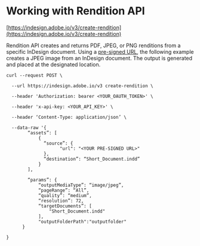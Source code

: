 # Working with Rendition API 
[https://indesign.adobe.io/v3/create-rendition](https://indesign.adobe.io/v3/create-rendition)

Rendition API creates and returns PDF, JPEG, or PNG renditions from a
specific InDesign document. Using a [pre-signed
URL](#pre-signed-urls), the following example creates a JPEG image from an InDesign document. 
The output is generated and placed at the designated location.

```curl
curl --request POST \ 

  --url https://indesign.adobe.io/v3 create-rendition \ 

  --header 'Authorization: bearer <YOUR_OAUTH_TOKEN>' \ 

  --header 'x-api-key: <YOUR_API_KEY>' \ 

  --header ‘Content-Type: application/json’ \ 

  --data-raw '{ 
        “assets”: [ 
            { 
              “source”: { 
                    "url": "<YOUR PRE-SIGNED URL>" 
              }, 
              “destination”: “Short_Document.indd” 
            } 
        ], 

        “params”: { 
            “outputMediaType”: “image/jpeg”, 
            “pageRange”: “All”, 
            “quality”: “medium”, 
            “resolution”: 72, 
            “targetDocuments”: [ 
                "Short_Document.indd" 
            ], 
            "outputFolderPath":"outputfolder" 
      } 

}
```